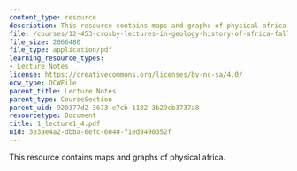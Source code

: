 ```yaml
---
content_type: resource
description: This resource contains maps and graphs of physical africa.
file: /courses/12-453-crosby-lectures-in-geology-history-of-africa-fall-2005/3e3ae4a2dbba6efc6040f1ed9490352f_1_lecture1_4.pdf
file_size: 2066480
file_type: application/pdf
learning_resource_types:
- Lecture Notes
license: https://creativecommons.org/licenses/by-nc-sa/4.0/
ocw_type: OCWFile
parent_title: Lecture Notes
parent_type: CourseSection
parent_uid: 920377d2-3673-e7cb-1182-3b29cb3737a8
resourcetype: Document
title: 1_lecture1_4.pdf
uid: 3e3ae4a2-dbba-6efc-6040-f1ed9490352f
---
```

This resource contains maps and graphs of physical africa.